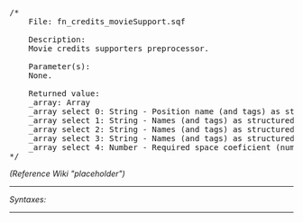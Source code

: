 <pre>/*
	File: fn_credits_movieSupport.sqf

	Description:
	Movie credits supporters preprocessor.

	Parameter(s):
	None.
	
	Returned value:
	_array: Array
	_array select 0: String - Position name (and tags) as structured text.
	_array select 1: String - Names (and tags) as structured text - 1st paragraph.
	_array select 2: String - Names (and tags) as structured text - 2nd paragraph.
	_array select 3: String - Names (and tags) as structured text - 3rd paragraph.
	_array select 4: Number - Required space coeficient (numberOfNamesInOneParagraph * textSizeCoef)
*/</pre>

*(Reference Wiki "placeholder")*


---
*Syntaxes:*

<!-- [] call `BIS_fnc_credits_movieSupport` -->

---
